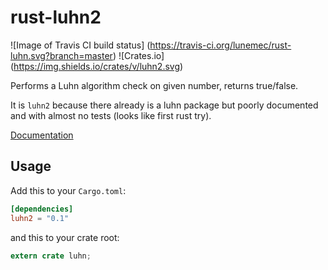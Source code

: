 # rust-luhn2
![Image of Travis CI build status]
(https://travis-ci.org/lunemec/rust-luhn.svg?branch=master)
![Crates.io]
(https://img.shields.io/crates/v/luhn2.svg)

Performs a Luhn algorithm check on given number, returns true/false.

It is `luhn2` because there already is a luhn package but poorly 
documented and with almost no tests (looks like first rust try).

[Documentation](https://lunemec.github.io/rust-luhn/)

## Usage

Add this to your `Cargo.toml`:

```toml
[dependencies]
luhn2 = "0.1"
```

and this to your crate root:

```rust
extern crate luhn;
```
